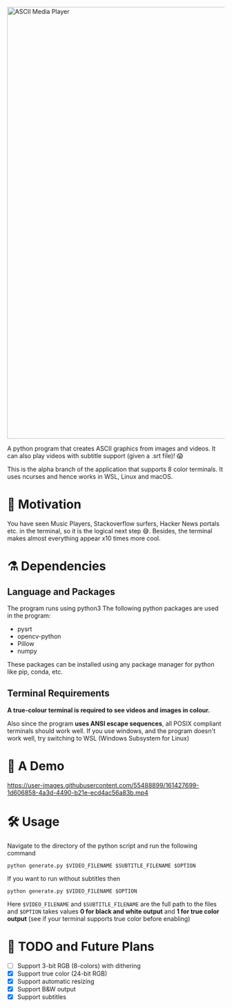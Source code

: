 <a href="https://github.com/PK-cod3ch3mist/ANSIArtGenerator"><img src="https://raw.githubusercontent.com/PK-cod3ch3mist/ANSIArtGenerator/main/assets/AMP.svg" alt="ASCII Media Player" width="1000"></a>

A python program that creates ASCII graphics from images and videos. It can also play videos with subtitle support (given a .srt file)! :scream:

This is the alpha branch of the application that supports 8 color terminals. It uses ncurses and hence works in WSL, Linux and macOS.

# 🍎 Motivation
You have seen Music Players, Stackoverflow surfers, Hacker News portals etc. in the terminal, so it is the logical next step 😅. Besides, the terminal makes almost everything appear x10 times more cool.

# ⚗️ Dependencies

## Language and Packages
The program runs using python3
The following python packages are used in the program:
- pysrt
- opencv-python
- Pillow
- numpy

These packages can be installed using any package manager for python like pip, conda, etc.

## Terminal Requirements
**A true-colour terminal is required to see videos and images in colour.**

Also since the program **uses ANSI escape sequences**, all POSIX compliant terminals should work well. If you use windows, and the program doesn't work well, try switching to WSL (Windows Subsystem for Linux)

# 🎥 A Demo

https://user-images.githubusercontent.com/55488899/161427699-1d606858-4a3d-4490-b21e-ecd4ac56a83b.mp4

# 🛠️ Usage
Navigate to the directory of the python script and run the following command
```shell
python generate.py $VIDEO_FILENAME $SUBTITLE_FILENAME $OPTION
```
If you want to run without subtitles then
```shell
python generate.py $VIDEO_FILENAME $OPTION
```
Here `$VIDEO_FILENAME` and `$SUBTITLE_FILENAME` are the full path to the files and `$OPTION` takes values **0 for black and white output** and **1 for true color output** (see if your terminal supports true color before enabling)

# 📝 TODO and Future Plans
- [ ] Support 3-bit RGB (8-colors) with dithering
- [x] Support true color (24-bit RGB)
- [x] Support automatic resizing
- [x] Support B&W output
- [x] Support subtitles
